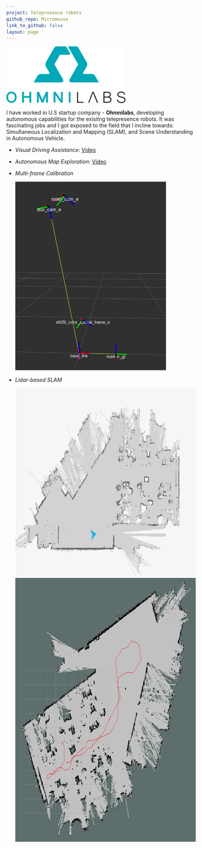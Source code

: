```yaml
---
project: Telepresence robots
github_repo: Micromouse
link_to_github: false
layout: page
---
```


<img src="img/ohmni-logo.png" height="150">

I have worked in U.S startup company - **Ohmnilabs**, developing autonomous capabilities for the exisitng telepresence robots. It was fascinating jobs and I got exposed to the field that I incline towards: Simultaneous Localization and Mapping (SLAM), and Scene Understanding in Autonomous Vehicle.

-   *Visual Driving Assistance*: [Video](https://drive.google.com/file/d/1sY0lrWbme8ve8xA8vli0VktBkuMlNP5_/view?usp=sharing)



-   *Autonomous Map Exploration*: [Video]( https://drive.google.com/file/d/1vwNI_wxoF7F7BSNCMJCHho6hVJJ-fz_2/view?usp=sharing)


-   *Multi-frame Calibration*

    <img src="img/calibration.png" height="500">


-   *Lidar-based SLAM*

    <img src="img/mapping.png" height="500">

    <img src="img/trajectory.png" height="700">





